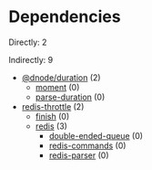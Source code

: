 # Dependencies

Directly: 2

Indirectly: 9

- [@dnode/duration](https://www.npmjs.com/package/@dnode/duration) (2)
  - [moment](https://www.npmjs.com/package/moment) (0)
  - [parse-duration](https://www.npmjs.com/package/parse-duration) (0)
- [redis-throttle](https://www.npmjs.com/package/redis-throttle) (2)
  - [finish](https://www.npmjs.com/package/finish) (0)
  - [redis](https://www.npmjs.com/package/redis) (3)
    - [double-ended-queue](https://www.npmjs.com/package/double-ended-queue) (0)
    - [redis-commands](https://www.npmjs.com/package/redis-commands) (0)
    - [redis-parser](https://www.npmjs.com/package/redis-parser) (0)
